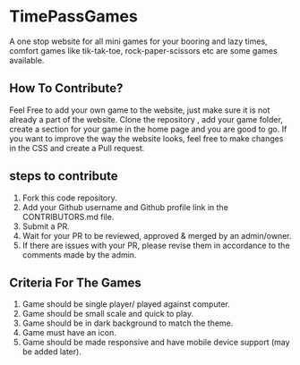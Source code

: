 # TimePassGames

A one stop website for all mini games for your booring and lazy times, comfort games like tik-tak-toe, rock-paper-scissors etc are some games available.<br>

## How To Contribute?

Feel Free to add your own game to the website, just make sure it is not already a part of the website. Clone the repository , add your game folder, create a section for your game in the home page and you are good to go.
If you want to improve the way the website looks, feel free to make changes in the CSS and create a Pull request.

## steps to contribute

1. Fork this code repository.
2. Add your Github username and Github profile link in the CONTRIBUTORS.md file.
3. Submit a PR.
4. Wait for your PR to be reviewed, approved & merged by an admin/owner.
5. If there are issues with your PR, please revise them in accordance to the comments made by the admin.

## Criteria For The Games

1. Game should be single player/ played against computer.
2. Game should be small scale and quick to play.
3. Game should be in dark background to match the theme.
4. Game must have an icon.
5. Game should be made responsive and have mobile device support (may be added later).
